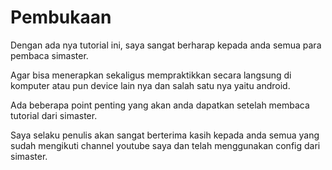# Pembukaan

Dengan ada nya tutorial ini, saya sangat berharap kepada anda semua para pembaca simaster.

Agar bisa menerapkan sekaligus mempraktikkan secara langsung di komputer atau pun device lain nya dan salah satu nya yaitu android.

Ada beberapa point penting yang akan anda dapatkan setelah membaca tutorial dari simaster.

Saya selaku penulis akan sangat berterima kasih kepada anda semua yang sudah mengikuti channel youtube saya dan telah menggunakan config dari simaster.
